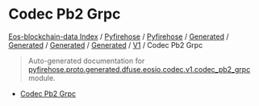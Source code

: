 # Codec Pb2 Grpc

[Eos-blockchain-data Index](../../../../../../../README.md#eos-blockchain-data-index) /
[Pyfirehose](../../../../../../index.md#pyfirehose) /
[Pyfirehose](../../../../../../index.md#pyfirehose) /
[Generated](../../../../index.md#generated) /
[Generated](../../../../index.md#generated) /
[Generated](../../../../index.md#generated) /
[Generated](../../../../index.md#generated) /
[V1](./index.md#v1) /
Codec Pb2 Grpc

> Auto-generated documentation for [pyfirehose.proto.generated.dfuse.eosio.codec.v1.codec_pb2_grpc](https://github.com/Krow10/eos-blockchain-data/blob/main/pyfirehose/proto/generated/dfuse/eosio/codec/v1/codec_pb2_grpc.py) module.

- [Codec Pb2 Grpc](#codec-pb2-grpc)

